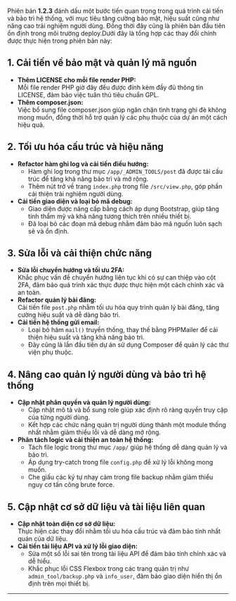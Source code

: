 Phiên bản **1.2.3** đánh dấu một bước tiến quan trọng trong quá trình cải tiến và bảo trì hệ thống, với mục tiêu tăng cường bảo mật, hiệu suất cũng như nâng cao trải nghiệm người dùng. Đồng thời đây cũng là phiên bản đầu tiên ổn định trong môi trường deploy.Dưới đây là tổng hợp các thay đổi chính được thực hiện trong phiên bản này:

## 1. Cải tiến về bảo mật và quản lý mã nguồn
- **Thêm LICENSE cho mỗi file render PHP:**  
  Mỗi file render PHP giờ đây đều được đính kèm đầy đủ thông tin LICENSE, đảm bảo việc tuân thủ tiêu chuẩn GPL.
- **Thêm composer.json:**  
  Việc bổ sung file composer.json giúp ngăn chặn tình trạng ghi đè không mong muốn, đồng thời hỗ trợ quản lý các phụ thuộc của dự án một cách hiệu quả.

## 2. Tối ưu hóa cấu trúc và hiệu năng
- **Refactor hàm ghi log và cải tiến điều hướng:**  
  - Hàm ghi log trong thư mục `/app/_ADMIN_TOOLS/post` đã được tái cấu trúc để tăng khả năng bảo trì và mở rộng.  
  - Thêm nút trở về trang `index.php` trong file `/src/view.php`, góp phần cải thiện trải nghiệm người dùng.
- **Cải tiến giao diện và loại bỏ mã debug:**  
  - Giao diện được nâng cấp bằng cách áp dụng Bootstrap, giúp tăng tính thẩm mỹ và khả năng tương thích trên nhiều thiết bị.  
  - Đã loại bỏ các đoạn mã debug nhằm đảm bảo mã nguồn luôn sạch sẽ và ổn định.

## 3. Sửa lỗi và cải thiện chức năng
- **Sửa lỗi chuyển hướng và tối ưu 2FA:**  
  Khắc phục vấn đề chuyển hướng liên tục khi có sự can thiệp vào cột 2FA, đảm bảo quá trình xác thực được thực hiện một cách chính xác và an toàn.
- **Refactor quản lý bài đăng:**  
  Cải tiến file `post.php` nhằm tối ưu hóa quy trình quản lý bài đăng, tăng cường hiệu suất và dễ dàng bảo trì.
- **Cải tiến hệ thống gửi email:**  
  - Loại bỏ hàm `mail()` truyền thống, thay thế bằng PHPMailer để cải thiện hiệu suất và tăng khả năng bảo trì.  
  - Đây cũng là lần đầu tiên dự án sử dụng Composer để quản lý các thư viện phụ thuộc.

## 4. Nâng cao quản lý người dùng và bảo trì hệ thống
- **Cập nhật phân quyền và quản lý người dùng:**  
  - Cập nhật mô tả và bổ sung role giúp xác định rõ ràng quyền truy cập của từng người dùng.  
  - Kết hợp các chức năng quản trị người dùng thành một module thống nhất nhằm giảm thiểu lỗi và dễ dàng mở rộng.
- **Phân tách logic và cải thiện an toàn hệ thống:**  
  - Tách file logic trong thư mục `/app/` giúp hệ thống dễ dàng quản lý và bảo trì.  
  - Áp dụng try-catch trong file `config.php` để xử lý lỗi không mong muốn.  
  - Che giấu các ký tự nhạy cảm trong file backup nhằm giảm thiểu nguy cơ tấn công brute force.

## 5. Cập nhật cơ sở dữ liệu và tài liệu liên quan
- **Cập nhật toàn diện cơ sở dữ liệu:**  
  Thực hiện các thay đổi nhằm tối ưu hóa cấu trúc và đảm bảo tính nhất quán của dữ liệu.
- **Cải tiến tài liệu API và xử lý lỗi giao diện:**  
  - Sửa một số lỗi sai tên trong tài liệu API để đảm bảo tính chính xác và dễ hiểu.  
  - Khắc phục lỗi CSS Flexbox trong các trang quản trị như `admin_tool/backup.php` và `info_user`, đảm bảo giao diện hiển thị ổn định trên mọi thiết bị.

---
